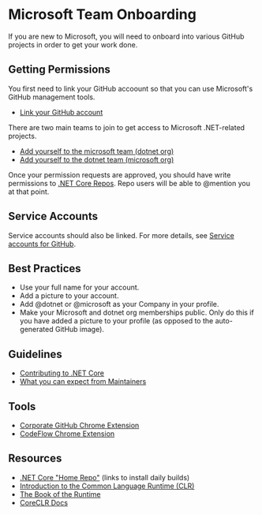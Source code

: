 # Microsoft Team Onboarding

If you are new to Microsoft, you will need to onboard into various GitHub projects in order to get your work done.

## Getting Permissions

You first need to link your GitHub accoount so that you can use Microsoft's GitHub management tools.

* [Link your GitHub account](https://repos.opensource.microsoft.com/link)

There are two main teams to join to get access to Microsoft .NET-related projects.

* [Add yourself to the microsoft team (dotnet org)](https://repos.opensource.microsoft.com/dotnet/teams/microsoft/join/)
* [Add yourself to the dotnet team (microsoft org)](https://repos.opensource.microsoft.com/Microsoft/teams/dotnet/join/)

Once your permission requests are approved, you should have write permissions to [.NET Core Repos](https://github.com/dotnet/core/blob/master/Documentation/core-repos.md). Repo users will be able to @mention you at that point.

## Service Accounts

Service accounts should also be linked. For more details, see [Service accounts for GitHub](https://docs.opensource.microsoft.com/github/service-accounts.html).

## Best Practices

* Use your full name for your account.
* Add a picture to your account.
* Add @dotnet or @microsoft as your Company in your profile.
* Make your Microsoft and dotnet org memberships public. Only do this if you have added a picture to your profile (as opposed to the auto-generated GitHub image).

## Guidelines

* [Contributing to .NET Core](https://github.com/dotnet/coreclr/blob/master/Documentation/project-docs/contributing.md)
* [What you can expect from Maintainers](https://github.com/dotnet/core/blob/master/Documentation/contributing/maintainers.md)

## Tools

* [Corporate GitHub Chrome Extension](https://repos.opensource.microsoft.com/settings/security/tokens/extension)
* [CodeFlow Chrome Extension](https://chrome.google.com/webstore/detail/codeflow/aphnoipocoffpdafmiidfmaiadhilelm)

## Resources

* [.NET Core "Home Repo"](https://github.com/dotnet/core) (links to install daily builds)
* [Introduction to the Common Language Runtime (CLR)](https://github.com/dotnet/coreclr/blob/master/Documentation/botr/intro-to-clr.md)
* [The Book of the Runtime](https://github.com/dotnet/coreclr/blob/master/Documentation/botr/README.md)
* [CoreCLR Docs](https://github.com/dotnet/coreclr/tree/master/Documentation)
